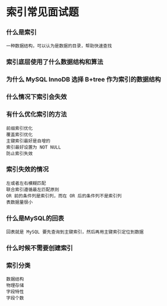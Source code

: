 # 索引常见面试题

### 什么是索引

```
一种数据结构，可以认为是数据的目录，帮助快速查找
```

### 索引底层使用了什么数据结构和算法

### 为什么 MySQL InnoDB 选择 B+tree 作为索引的数据结构

### 什么情况下索引会失效

### 有什么优化索引的方法

```
前缀索引优化
覆盖索引优化
主键索引最好是自增的
索引最好设置为 NOT NULL
防止索引失效
```

### 索引失效的情况

```
左或者左右模糊匹配
联合索引遵循最左匹配原则
OR 前的条件列是索引列，而在 OR 后的条件列不是索引列
表数据量很小
```


### 什么是MySQL的回表

```
回表就是 MySQL 要先查询到主键索引，然后再用主键索引定位到数据
```

### 什么时候不需要创建索引

### 索引分类

```
数据结构
物理存储
字段特性
字段个数
```